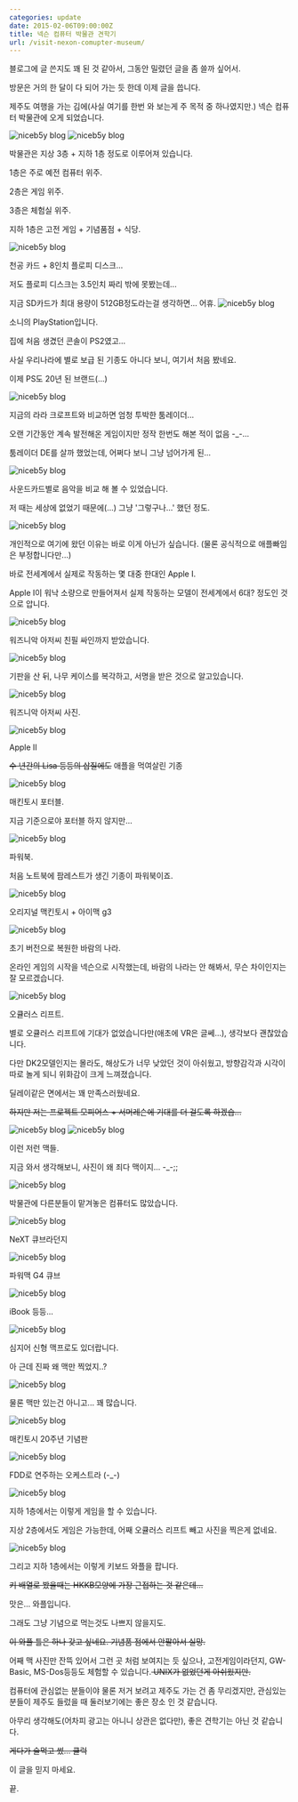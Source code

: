 ```yaml
---
categories: update
date: 2015-02-06T09:00:00Z
title: 넥슨 컴퓨터 박물관 견학기
url: /visit-nexon-comupter-museum/
---
```


블로그에 글 쓴지도 꽤 된 것 같아서, 그동안 밀렸던 글을 좀 쓸까 싶어서.

방문은 거의 한 달이 다 되어 가는 듯 한데 이제 글을 씁니다.

제주도 여행을 가는 김에(사실 여기를 한번 와 보는게 주 목적 중 하나였지만.) 넥슨 컴퓨터 박물관에 오게 되었습니다.

<img src="/images/VyH-pu1-0l.jpg" alt="niceb5y blog">

<img src="/images/4Jzk6u1W0l.jpg" alt="niceb5y blog">

박물관은 지상 3층 + 지하 1층 정도로 이루어져 있습니다.

1층은 주로 예전 컴퓨터 위주.

2층은 게임 위주.

3층은 체험실 위주.

지하 1층은 고전 게임 + 기념품점 + 식당.

<img src="/images/VkgJpukZCl.jpg" alt="niceb5y blog">

천공 카드 + 8인치 플로피 디스크...

저도 플로피 디스크는 3.5인치 짜리 밖에 못봤는데...

지금 SD카드가 최대 용량이 512GB정도라는걸 생각하면... 어휴.
<img src="/images/Ey1TOybCx.jpg" alt="niceb5y blog">

소니의 PlayStation입니다.

집에 처음 생겼던 콘솔이 PS2였고...

사실 우리나라에 별로 보급 된 기종도 아니다 보니, 여기서 처음 봤네요.

이제 PS도 20년 된 브랜드(...)

<img src="/images/41bkTu1WAg.jpg" alt="niceb5y blog">

지금의 라라 크로프트와 비교하면 엄청 투박한 툼레이더...

오랜 기간동안 계속 발전해온 게임이지만 정작 한번도 해본 적이 없음 -_-...

툼레이더 DE를 살까 했었는데, 어쩌다 보니 그냥 넘어가게 된...

<img src="/images/E1VJTukbAl.jpg" alt="niceb5y blog">

사운드카드별로 음악을 비교 해 볼 수 있었습니다.

저 때는 세상에 없었기 때문에(...) 그냥 '그렇구나...' 했던 정도.

<img src="/images/V17kp_1ZAe.jpg" alt="niceb5y blog">

개인적으로 여기에 왔던 이유는 바로 이게 아닌가 싶습니다. (물론 공식적으로 애플빠임은 부정합니다만...)

바로 전세계에서 실제로 작동하는 몇 대중 한대인 Apple I.

Apple I이 워낙 소량으로 만들어져서 실제 작동하는 모델이 전세계에서 6대? 정도인 것으로 압니다.

<img src="/images/4JHk6d1bAg.jpg" alt="niceb5y blog">

워즈니악 아저씨 친필 싸인까지 받았습니다.

<img src="/images/Ek8kTuJW0g.jpg" alt="niceb5y blog">

기판을 산 뒤, 나무 케이스를 복각하고, 서명을 받은 것으로 알고있습니다.

<img src="/images/NkxTuyZRl.jpg" alt="niceb5y blog">

워즈니악 아저씨 사진.

<img src="/images/Nklgpuk-Rg.jpg" alt="niceb5y blog">

Apple II

<del>수 년간의 Lisa 등등의 삽질에도</del> 애플을 먹여살린 기종

<img src="/images/Nk-lpu1WCx.jpg" alt="niceb5y blog">

매킨토시 포터블.

지금 기준으로야 포터블 하지 않지만...

<img src="/images/NJGx6ukZAx.jpg" alt="niceb5y blog">

파워북.

처음 노트북에 팜레스트가 생긴 기종이 파워북이죠.

<img src="/images/Vymxau1-0g.jpg" alt="niceb5y blog">

오리지널 맥킨토시 + 아이맥 g3

<img src="/images/E1Ex6uJ-Rx.jpg" alt="niceb5y blog">

초기 버전으로 복원한 바람의 나라.

온라인 게임의 시작을 넥슨으로 시작했는데, 바람의 나라는 안 해봐서, 무슨 차이인지는 잘 모르겠습니다.

<img src="/images/EJSx6OJb0x.jpg" alt="niceb5y blog">

오큘러스 리프트.

별로 오큘러스 리프트에 기대가 없었습니다만(애초에 VR은 글쎄...), 생각보다 괜찮았습니다.

다만 DK2모델인지는 몰라도, 해상도가 너무 낮았던 것이 아쉬웠고, 방향감각과 시각이 따로 놀게 되니 위화감이 크게 느껴졌습니다.

딜레이같은 면에서는 꽤 만족스러웠네요.

<del>하지만 저는 프로젝트 모피어스 + 서머레슨에 기대를 더 걸도록 하겠습...</del>

<img src="/images/EJIlad1W0l.jpg" alt="niceb5y blog">

<img src="/images/EyPeTOJZCx.jpg" alt="niceb5y blog">

이런 저런 맥들.

지금 와서 생각해보니, 사진이 왜 죄다 맥이지... -_-;;

<img src="/images/Nkug6dk-Rl.jpg" alt="niceb5y blog">

박물관에 다른분들이 맡겨놓은 컴퓨터도 많았습니다.

<img src="/images/E1FgpdJbRl.jpg" alt="niceb5y blog">

NeXT 큐브라던지

<img src="/images/Vy-T_JZ0g.jpg" alt="niceb5y blog">

파워맥 G4 큐브

<img src="/images/EkgWTd1bCe.jpg" alt="niceb5y blog">

iBook 등등...

<img src="/images/V1Z-au1bAg.jpg" alt="niceb5y blog">

심지어 신형 맥프로도 있더랍니다.

아 근데 진짜 왜 맥만 찍었지..?

<img src="/images/4yzZTdyZCg.jpg" alt="niceb5y blog">

물론 맥만 있는건 아니고... 꽤 많습니다.

<img src="/images/V1m-auyW0g.jpg" alt="niceb5y blog">

매킨토시 20주년 기념판

<img src="/images/NyVWp_kZCl.jpg" alt="niceb5y blog">

FDD로 연주하는 오케스트라 (-_-)

<img src="/images/NJLZ6_kZCg.jpg" alt="niceb5y blog">

지하 1층에서는 이렇게 게임을 할 수 있습니다.

지상 2층에서도 게임은 가능한데, 어째 오큘러스 리프트 빼고 사진을 찍은게 없네요.

<img src="/images/4kv-T_1WRg.jpg" alt="niceb5y blog">

그리고 지하 1층에서는 이렇게 키보드 와플을 팝니다.

<del>키 배열로 봤을때는 HKKB모양에 가장 근접하는 것 같은데...</del>

맛은... 와플입니다.

그래도 그냥 기념으로 먹는것도 나쁘지 않을지도.

<del>이 와플 틀은 하나 갖고 싶네요. 기념품 점에서 안팔아서 실망.</del>

어째 맥 사진만 잔뜩 있어서 그런 곳 처럼 보여지는 듯 싶으나, 고전게임이라던지, GW-Basic, MS-Dos등등도 체험할 수 있습니다.<del> UNIX가 없었던게 아쉬웠지만.</del>

컴퓨터에 관심없는 분들이야 물론 저거 보려고 제주도 가는 건 좀 무리겠지만, 관심있는 분들이 제주도 들렀을 때 둘러보기에는 좋은 장소 인 것 같습니다.

아무리 생각해도(어차피 광고는 아니니 상관은 없다만), 좋은 견학기는 아닌 것 같습니다.

<del>게다가 술먹고 썼... 쿨럭</del>

이 글을 믿지 마세요.

끝.
